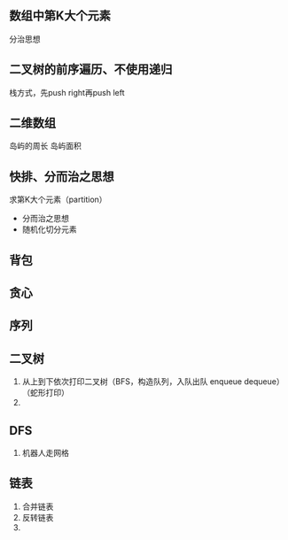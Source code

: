 ## 数组中第K大个元素
分治思想

## 二叉树的前序遍历、不使用递归
栈方式，先push right再push left

## 二维数组
岛屿的周长
岛屿面积

## 快排、分而治之思想
求第K大个元素（partition）
- 分而治之思想
- 随机化切分元素

## 背包

## 贪心

## 序列

## 二叉树
1. 从上到下依次打印二叉树（BFS，构造队列，入队出队 enqueue dequeue）（蛇形打印）
2. 

## DFS
1. 机器人走网格

## 链表
1. 合并链表
2. 反转链表
3. 